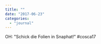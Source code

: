 ```yaml
---
title: ""
date: "2017-06-23"
categories: 
  - "journal"
---
```


OH: "Schick die Folien in Snaphat!" #cosca17

